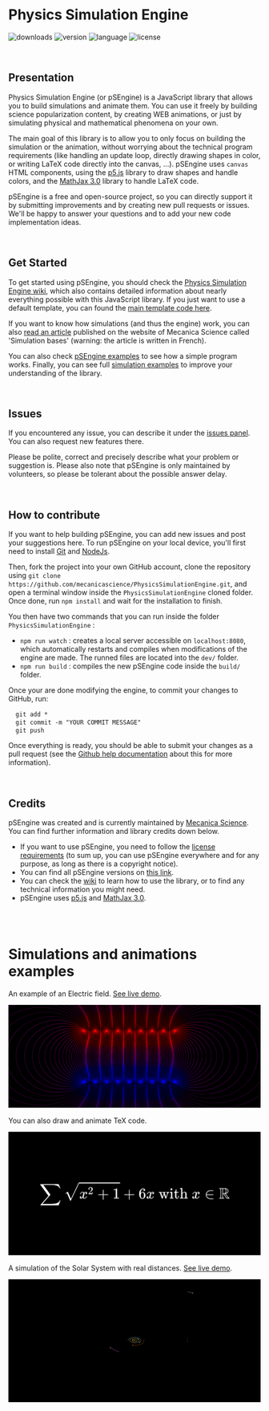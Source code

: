 # Physics Simulation Engine

![downloads](https://img.shields.io/github/downloads/MecanicaScience/PhysicsSimulationEngine/total)
![version](https://img.shields.io/github/package-json/v/MecanicaScience/PhysicsSimulationEngine)
![language](https://img.shields.io/badge/Language-JavaScript-9cf)
![license](https://img.shields.io/github/license/mecanicascience/PhysicsSimulationEngine)

<br/>

## Presentation
Physics Simulation Engine (or pSEngine) is a JavaScript library that allows you to build simulations and animate them. You can use it freely by building science popularization content, by creating WEB animations, or just by simulating physical and mathematical phenomena on your own.

The main goal of this library is to allow you to only focus on building the simulation or the animation, without worrying about the technical program requirements (like handling an update loop, directly drawing shapes in color, or writing LaTeX code directly into the canvas, ...). pSEngine uses `canvas` HTML components, using the [p5.js](https://p5js.org/) library to draw shapes and handle colors, and the [MathJax 3.0](https://www.mathjax.org/) library to handle LaTeX code.

pSEngine is a free and open-source project, so you can directly support it by submitting improvements and by creating new pull requests or issues. We'll be happy to answer your questions and to add your new code implementation ideas.

<br/>

## Get Started
To get started using pSEngine, you should check the [Physics Simulation Engine wiki](https://github.com/mecanicascience/PhysicsSimulationEngine/wiki), which also contains detailed information about nearly everything possible with this JavaScript library. If you just want to use a default template, you can found the [main template code here](https://github.com/mecanicascience/PhysicsSimulationEngine/tree/master/examples/template).

If you want to know how simulations (and thus the engine) work, you can also [read an article](https://mecanicascience.herokuapp.com/article/les_bases_de_la_simulation&articleview&3) published on the website of Mecanica Science called 'Simulation bases' (warning: the article is written in French).

You can also check [pSEngine examples](https://github.com/mecanicascience/PhysicsSimulationEngine/tree/master/examples) to see how a simple program works. Finally, you can see full [simulation examples](https://github.com/mecanicascience/PhysicsSimulationEngine#simulations-and-animations-examples) to improve your understanding of the library.

<br/>

## Issues
If you encountered any issue, you can describe it under the [issues panel](https://github.com/mecanicascience/PhysicsSimulationEngine/issues). You can also request new features there.

Please be polite, correct and precisely describe what your problem or suggestion is. Please also note that pSEngine is only maintained by volunteers, so please be tolerant about the possible answer delay.

<br/>

## How to contribute
If you want to help building pSEngine, you can add new issues and post your suggestions here. To run pSEngine on your local device, you'll first need to install [Git](https://git-scm.com/) and [NodeJs](https://nodejs.org/en/).

Then, fork the project into your own GitHub account, clone the repository using `git clone https://github.com/mecanicascience/PhysicsSimulationEngine.git`, and open a terminal window inside the `PhysicsSimulationEngine` cloned folder. Once done, run `npm install` and wait for the installation to finish.

You then have two commands that you can run inside the folder `PhysicsSimulationEngine` :
 - `npm run watch` : creates a local server accessible on `localhost:8080`, which automatically restarts and compiles when modifications of the engine are made. The runned files are located into the `dev/` folder.
 - `npm run build` : compiles the new pSEngine code inside the `build/` folder.

Once your are done modifying the engine, to commit your changes to GitHub, run:
```
  git add *
  git commit -m "YOUR COMMIT MESSAGE"
  git push
```

Once everything is ready, you should be able to submit your changes as a pull request (see the [Github help documentation](https://help.github.com/en/github/collaborating-with-issues-and-pull-requests/creating-a-pull-request) about this for more information).

<br/>

## Credits
pSEngine was created and is currently maintained by [Mecanica Science](https://mecanicascience.herokuapp.com/).
You can find further information and library credits down below.
 - If you want to use pSEngine, you need to follow the [license requirements](https://github.com/mecanicascience/PhysicsSimulationEngine/blob/master/LICENSE) (to sum up, you can use pSEngine everywhere and for any purpose, as long as there is a copyright notice).
 - You can find all pSEngine versions on [this link](https://github.com/mecanicascience/PhysicsSimulationEngine/releases).
 - You can check the [wiki](https://github.com/mecanicascience/PhysicsSimulationEngine/wiki) to learn how to use the library, or to find any technical information you might need.
 - pSEngine uses [p5.js](https://p5js.org/) and [MathJax 3.0](https://www.mathjax.org/).


<br/><br/>
# Simulations and animations examples
An example of an Electric field. [See live demo](https://mecanicascience.herokuapp.com/simulationview/champ_electrique&simulationview&electromag&2).

![Electric field example](imgs/example_electric_field.png)
<br/>

You can also draw and animate TeX code.

![TeX code drawing](imgs/example_tex_drawing.png)
<br/>

A simulation of the Solar System with real distances. [See live demo](https://mecanicascience.github.io/PhysicsSimulationEngine/examples/solar_system/).

![Solar System simulation](imgs/example_solar_system.png)
